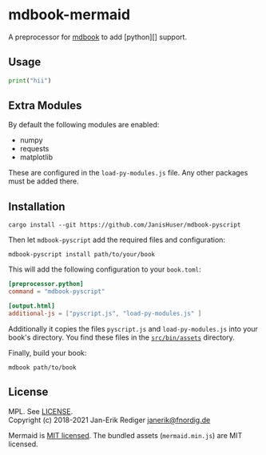 # mdbook-mermaid

A preprocessor for [mdbook][] to add [python][] support.

[mdbook]: https://github.com/rust-lang-nursery/mdBook
[pyscript]: [https://mermaidjs.github.io/](https://pyscript.net)

## Usage

```python
print("hii")
```

## Extra Modules

By default the following modules are enabled:
- numpy
- requests
- matplotlib

These are configured in the `load-py-modules.js` file. Any other packages must be added there.

## Installation

```
cargo install --git https://github.com/JanisHuser/mdbook-pyscript
```

Then let `mdbook-pyscript` add the required files and configuration:

```
mdbook-pyscript install path/to/your/book
```


This will add the following configuration to your `book.toml`:

```toml
[preprocessor.python]
command = "mdbook-pyscript"

[output.html]
additional-js = ["pyscript.js", "load-py-modules.js" ]
```

Additionally it copies the files `pyscript.js` and  `load-py-modules.js` into your book's directory.
You find these files in the [`src/bin/assets`](src/bin/assets) directory.

Finally, build your book:

```
mdbook path/to/book
```

## License

MPL. See [LICENSE](LICENSE).  
Copyright (c) 2018-2021 Jan-Erik Rediger <janerik@fnordig.de>

Mermaid is [MIT licensed](https://github.com/knsv/mermaid/blob/master/LICENSE).
The bundled assets (`mermaid.min.js`) are MIT licensed.
